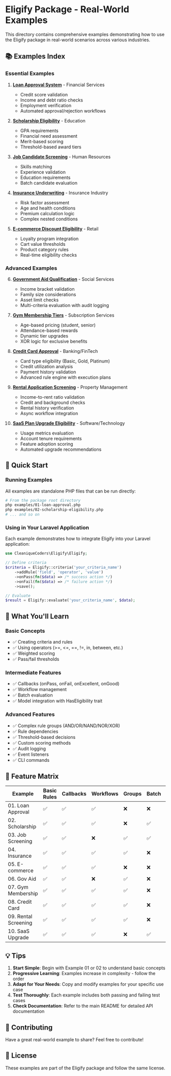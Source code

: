 # Eligify Package - Real-World Examples

This directory contains comprehensive examples demonstrating how to use the Eligify package in real-world scenarios across various industries.

## 📚 Examples Index

### Essential Examples

1. **[Loan Approval System](01-loan-approval.php)** - Financial Services
   - Credit score validation
   - Income and debt ratio checks
   - Employment verification
   - Automated approval/rejection workflows

2. **[Scholarship Eligibility](02-scholarship-eligibility.php)** - Education
   - GPA requirements
   - Financial need assessment
   - Merit-based scoring
   - Threshold-based award tiers

3. **[Job Candidate Screening](03-job-candidate-screening.php)** - Human Resources
   - Skills matching
   - Experience validation
   - Education requirements
   - Batch candidate evaluation

4. **[Insurance Underwriting](04-insurance-underwriting.php)** - Insurance Industry
   - Risk factor assessment
   - Age and health conditions
   - Premium calculation logic
   - Complex nested conditions

5. **[E-commerce Discount Eligibility](05-e-commerce-discount-eligibility.php)** - Retail
   - Loyalty program integration
   - Cart value thresholds
   - Product category rules
   - Real-time eligibility checks

### Advanced Examples

6. **[Government Aid Qualification](06-government-aid-qualification.php)** - Social Services
   - Income bracket validation
   - Family size considerations
   - Asset limit checks
   - Multi-criteria evaluation with audit logging

7. **[Gym Membership Tiers](07-gym-membership-tiers.php)** - Subscription Services
   - Age-based pricing (student, senior)
   - Attendance-based rewards
   - Dynamic tier upgrades
   - XOR logic for exclusive benefits

8. **[Credit Card Approval](08-credit-card-approval.php)** - Banking/FinTech
   - Card type eligibility (Basic, Gold, Platinum)
   - Credit utilization analysis
   - Payment history validation
   - Advanced rule engine with execution plans

9. **[Rental Application Screening](09-rental-application-screening.php)** - Property Management
   - Income-to-rent ratio validation
   - Credit and background checks
   - Rental history verification
   - Async workflow integration

10. **[SaaS Plan Upgrade Eligibility](10-saas-plan-upgrade-eligibility.php)** - Software/Technology
    - Usage metrics evaluation
    - Account tenure requirements
    - Feature adoption scoring
    - Automated upgrade recommendations

## 🚀 Quick Start

### Running Examples

All examples are standalone PHP files that can be run directly:

```bash
# From the package root directory
php examples/01-loan-approval.php
php examples/02-scholarship-eligibility.php
# ... and so on
```

### Using in Your Laravel Application

Each example demonstrates how to integrate Eligify into your Laravel application:

```php
use CleaniqueCoders\Eligify\Eligify;

// Define criteria
$criteria = Eligify::criteria('your_criteria_name')
    ->addRule('field', 'operator', 'value')
    ->onPass(fn($data) => /* success action */)
    ->onFail(fn($data) => /* failure action */)
    ->save();

// Evaluate
$result = Eligify::evaluate('your_criteria_name', $data);
```

## 📖 What You'll Learn

### Basic Concepts

- ✅ Creating criteria and rules
- ✅ Using operators (>=, <=, ==, !=, in, between, etc.)
- ✅ Weighted scoring
- ✅ Pass/fail thresholds

### Intermediate Features

- ✅ Callbacks (onPass, onFail, onExcellent, onGood)
- ✅ Workflow management
- ✅ Batch evaluation
- ✅ Model integration with HasEligibility trait

### Advanced Features

- ✅ Complex rule groups (AND/OR/NAND/NOR/XOR)
- ✅ Rule dependencies
- ✅ Threshold-based decisions
- ✅ Custom scoring methods
- ✅ Audit logging
- ✅ Event listeners
- ✅ CLI commands

## 🎯 Feature Matrix

| Example | Basic Rules | Callbacks | Workflows | Groups | Batch | Model | Audit | CLI |
|---------|-------------|-----------|-----------|--------|-------|-------|-------|-----|
| 01. Loan Approval | ✅ | ✅ | ✅ | ❌ | ❌ | ❌ | ✅ | ❌ |
| 02. Scholarship | ✅ | ✅ | ✅ | ❌ | ✅ | ❌ | ✅ | ❌ |
| 03. Job Screening | ✅ | ✅ | ❌ | ✅ | ✅ | ✅ | ❌ | ❌ |
| 04. Insurance | ✅ | ✅ | ✅ | ✅ | ❌ | ❌ | ✅ | ❌ |
| 05. E-commerce | ✅ | ✅ | ✅ | ❌ | ❌ | ✅ | ❌ | ❌ |
| 06. Gov Aid | ✅ | ✅ | ❌ | ✅ | ❌ | ✅ | ✅ | ❌ |
| 07. Gym Membership | ✅ | ✅ | ✅ | ✅ | ❌ | ✅ | ❌ | ❌ |
| 08. Credit Card | ✅ | ✅ | ✅ | ✅ | ❌ | ❌ | ✅ | ✅ |
| 09. Rental Screening | ✅ | ✅ | ✅ | ✅ | ❌ | ✅ | ✅ | ❌ |
| 10. SaaS Upgrade | ✅ | ✅ | ✅ | ❌ | ✅ | ✅ | ❌ | ✅ |

## 💡 Tips

1. **Start Simple**: Begin with Example 01 or 02 to understand basic concepts
2. **Progressive Learning**: Examples increase in complexity - follow the order
3. **Adapt for Your Needs**: Copy and modify examples for your specific use case
4. **Test Thoroughly**: Each example includes both passing and failing test cases
5. **Check Documentation**: Refer to the main README for detailed API documentation

## 🤝 Contributing

Have a great real-world example to share? Feel free to contribute!

## 📄 License

These examples are part of the Eligify package and follow the same license.

